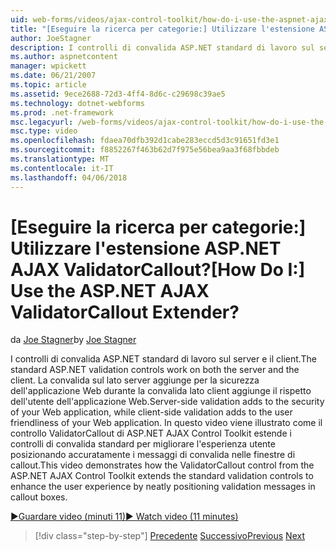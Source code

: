 ```yaml
---
uid: web-forms/videos/ajax-control-toolkit/how-do-i-use-the-aspnet-ajax-validatorcallout-extender
title: "[Eseguire la ricerca per categorie:] Utilizzare l'estensione ASP.NET AJAX ValidatorCallout? | Microsoft Docs"
author: JoeStagner
description: I controlli di convalida ASP.NET standard di lavoro sul server e il client. Consente di aggiungere la convalida sul lato server per la sicurezza dell'applicazione Web, mentre c...
ms.author: aspnetcontent
manager: wpickett
ms.date: 06/21/2007
ms.topic: article
ms.assetid: 9ece2688-72d3-4ff4-8d6c-c29698c39ae5
ms.technology: dotnet-webforms
ms.prod: .net-framework
msc.legacyurl: /web-forms/videos/ajax-control-toolkit/how-do-i-use-the-aspnet-ajax-validatorcallout-extender
msc.type: video
ms.openlocfilehash: fdaea70dfb392d1cabe283eccd5d3c91651fd3e1
ms.sourcegitcommit: f8852267f463b62d7f975e56bea9aa3f68fbbdeb
ms.translationtype: MT
ms.contentlocale: it-IT
ms.lasthandoff: 04/06/2018
---
```

<a name="how-do-i-use-the-aspnet-ajax-validatorcallout-extender"></a><span data-ttu-id="c35cd-105">[Eseguire la ricerca per categorie:] Utilizzare l'estensione ASP.NET AJAX ValidatorCallout?</span><span class="sxs-lookup"><span data-stu-id="c35cd-105">[How Do I:] Use the ASP.NET AJAX ValidatorCallout Extender?</span></span>
====================
<span data-ttu-id="c35cd-106">da [Joe Stagner](https://github.com/JoeStagner)</span><span class="sxs-lookup"><span data-stu-id="c35cd-106">by [Joe Stagner](https://github.com/JoeStagner)</span></span>

<span data-ttu-id="c35cd-107">I controlli di convalida ASP.NET standard di lavoro sul server e il client.</span><span class="sxs-lookup"><span data-stu-id="c35cd-107">The standard ASP.NET validation controls work on both the server and the client.</span></span> <span data-ttu-id="c35cd-108">La convalida sul lato server aggiunge per la sicurezza dell'applicazione Web durante la convalida lato client aggiunge il rispetto dell'utente dell'applicazione Web.</span><span class="sxs-lookup"><span data-stu-id="c35cd-108">Server-side validation adds to the security of your Web application, while client-side validation adds to the user friendliness of your Web application.</span></span> <span data-ttu-id="c35cd-109">In questo video viene illustrato come il controllo ValidatorCallout di ASP.NET AJAX Control Toolkit estende i controlli di convalida standard per migliorare l'esperienza utente posizionando accuratamente i messaggi di convalida nelle finestre di callout.</span><span class="sxs-lookup"><span data-stu-id="c35cd-109">This video demonstrates how the ValidatorCallout control from the ASP.NET AJAX Control Toolkit extends the standard validation controls to enhance the user experience by neatly positioning validation messages in callout boxes.</span></span>

[<span data-ttu-id="c35cd-110">&#9654;Guardare video (minuti 11)</span><span class="sxs-lookup"><span data-stu-id="c35cd-110">&#9654; Watch video (11 minutes)</span></span>](https://channel9.msdn.com/Blogs/ASP-NET-Site-Videos/how-do-i-use-the-aspnet-ajax-validatorcallout-extender)

> [!div class="step-by-step"]
> <span data-ttu-id="c35cd-111">[Precedente](how-do-i-use-the-numericupdown-extender-control.md)
> [Successivo](how-do-i-use-the-aspnet-ajax-resizablecontrol-extender.md)</span><span class="sxs-lookup"><span data-stu-id="c35cd-111">[Previous](how-do-i-use-the-numericupdown-extender-control.md)
[Next](how-do-i-use-the-aspnet-ajax-resizablecontrol-extender.md)</span></span>
